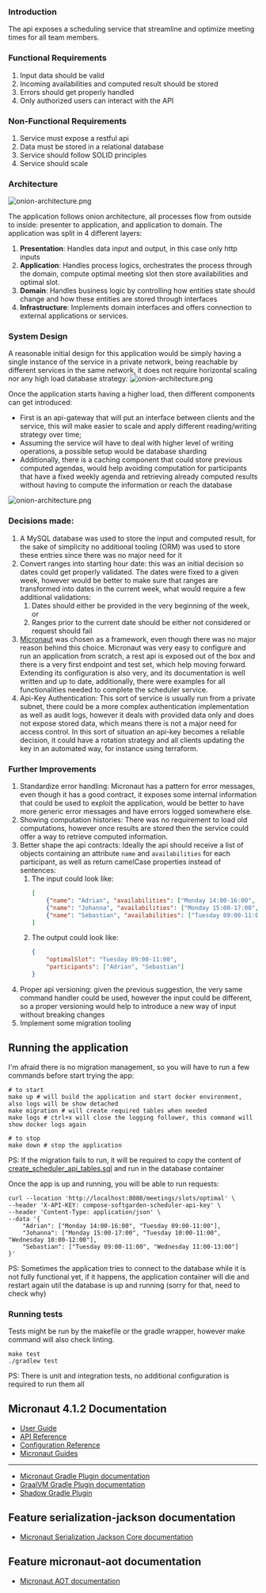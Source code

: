 ### Introduction
The api exposes a scheduling service that streamline and optimize meeting times for all team members.

### Functional Requirements
1. Input data should be valid
2. Incoming availabilities and computed result should be stored
3. Errors should get properly handled
4. Only authorized users can interact with the API

### Non-Functional Requirements
1. Service must expose a restful api
2. Data must be stored in a relational database
3. Service should follow SOLID principles
4. Service should scale

### Architecture
![onion-architecture.png](.docs/onion-architecture.png)

The application follows onion architecture, all processes flow from outside to inside: presenter to application,
and application to domain. The application was split in 4 different layers:
1. **Presentation**: Handles data input and output, in this case only http inputs
2. **Application**: Handles process logics, orchestrates the process through the domain, compute optimal
   meeting slot then store availabilities and optimal slot.
3. **Domain**: Handles business logic by controlling how entities state should change and how these entities
   are stored through interfaces
4. **Infrastructure**: Implements domain interfaces and offers connection to external applications or services.

### System Design
A reasonable initial design for this application would be simply having a single instance of the service in a private
network, being reachable by different services in the same network, it does not require horizontal scaling nor any high load
database strategy:
![onion-architecture.png](.docs/design-initial.png)

Once the application starts having a higher load, then different components can get introduced:
- First is an api-gateway that will put an interface between clients and the service, this will make easier to scale and apply different
reading/writing strategy over time;
- Assuming the service will have to deal with higher level of writing operations, a possible setup would be
database sharding
- Additionally, there is a caching component that could store previous computed agendas, would help avoiding
computation for participants that have a fixed weekly agenda and retrieving already computed results without
having to compute the information or reach the database

![onion-architecture.png](.docs/design-high-load.png)

### Decisions made:
1. A MySQL database was used to store the input and computed result, for the sake of simplicity no additional
   tooling (ORM) was used to store these entries since there was no major need for it
2. Convert ranges into starting hour date: this was an initial decision so dates could get properly validated.
   The dates were fixed to a given week, however would be better to make sure that ranges are transformed into dates in the
   current week, what would require a few additional validations:
   1. Dates should either be provided in the very beginning of the week, or
   2. Ranges prior to the current date should be either not considered or request should fail
3. [Micronaut](https://micronaut.io/) was chosen as a framework, even though there was no major reason behind this choice.
   Micronaut was very easy to configure and run an application from scratch, a rest api is exposed out of the box
   and there is a very first endpoint and test set, which help moving forward. Extending its configuration is also very,
   and its documentation is well written and up to date, additionally, there were examples for all functionalities
   needed to complete the scheduler service.
4. Api-Key Authentication: This sort of service is usually run from a private subnet, there could be a more complex
   authentication implementation as well as audit logs, however it deals with provided data only and does not expose
   stored data, which means there is not a major need for access control. In this sort of situation an api-key
   becomes a reliable decision, it could have a rotation strategy and all clients updating the key
   in an automated way, for instance using terraform.

### Further Improvements
1. Standardize error handling: Micronaut has a pattern for error messages, even though it has a good contract,
   it exposes some internal information that could be used to exploit the application, would be better to have
   more generic error messages and have errors logged somewhere else. 
2. Showing computation histories: There was no requirement to load old computations, however once results are stored
   then the service could offer a way to retrieve computed information.
3. Better shape the api contracts: Ideally the api should receive a list of objects containing an attribute
   `name` and `availabilities` for each participant, as well as return camelCase properties instead of sentences:
   1. The input could look like:
        ```json
        [
            {"name": "Adrian", "availabilities": ["Monday 14:00-16:00", "Tuesday 09:00-11:00"]},
            {"name": "Johanna", "availabilities": ["Monday 15:00-17:00", "Wednesday 10:00-12:00"]},
            {"name": "Sebastian", "availabilities": ["Tuesday 09:00-11:00", "Wednesday 11:00-13:00"]}
        ]
        ```
   2. The output could look like:
        ```json
        {
            "optimalSlot": "Tuesday 09:00-11:00",
            "participants": ["Adrian", "Sebastian"]
        }
        ```
4. Proper api versioning: given the previous suggestion, the very same command handler could be used, however the input
   could be different, so a proper versioning would help to introduce a new way of input without breaking changes
5. Implement some migration tooling

## Running the application
I'm afraid there is no migration management, so you will have to run a few commands before start trying the app:
```shell
# to start
make up # will build the application and start docker environment, also logs will be show detached
make migration # will create required tables when needed
make logs # ctrl+x will close the logging follower, this command will show docker logs again 

# to stop
make down # stop the application
```
PS: If the migration fails to run, it will be required to copy the content of
[create_scheduler_api_tables.sql](.migrations/create_scheduler_api_tables.sql) and run in the database container

Once the app is up and running, you will be able to run requests:
```shell
curl --location 'http://localhost:8080/meetings/slots/optimal' \
--header 'X-API-KEY: compose-softgarden-scheduler-api-key' \
--header 'Content-Type: application/json' \
--data '{
    "Adrian": ["Monday 14:00-16:00", "Tuesday 09:00-11:00"],
    "Johanna": ["Monday 15:00-17:00", "Tuesday 10:00-11:00", "Wednesday 10:00-12:00"],
    "Sebastian": ["Tuesday 09:00-11:00", "Wednesday 11:00-13:00"]
}'
```

PS: Sometimes the application tries to connect to the database while it is not fully functional yet,
if it happens, the application container will die and restart again util the database is up and running
(sorry for that, need to check why)

### Running tests
Tests might be run by the makefile or the gradle wrapper, however make command will also check linting.
```shell
make test
./gradlew test
```
PS: There is unit and integration tests, no additional configuration is required to run them all

## Micronaut 4.1.2 Documentation

- [User Guide](https://docs.micronaut.io/4.1.2/guide/index.html)
- [API Reference](https://docs.micronaut.io/4.1.2/api/index.html)
- [Configuration Reference](https://docs.micronaut.io/4.1.2/guide/configurationreference.html)
- [Micronaut Guides](https://guides.micronaut.io/index.html)
---

- [Micronaut Gradle Plugin documentation](https://micronaut-projects.github.io/micronaut-gradle-plugin/latest/)
- [GraalVM Gradle Plugin documentation](https://graalvm.github.io/native-build-tools/latest/gradle-plugin.html)
- [Shadow Gradle Plugin](https://plugins.gradle.org/plugin/com.github.johnrengelman.shadow)
## Feature serialization-jackson documentation

- [Micronaut Serialization Jackson Core documentation](https://micronaut-projects.github.io/micronaut-serialization/latest/guide/)

## Feature micronaut-aot documentation

- [Micronaut AOT documentation](https://micronaut-projects.github.io/micronaut-aot/latest/guide/)
